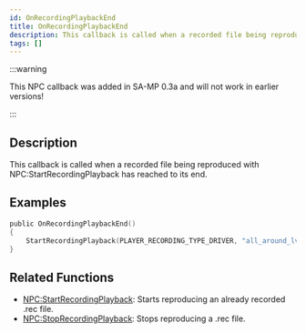 ```yaml
---
id: OnRecordingPlaybackEnd
title: OnRecordingPlaybackEnd
description: This callback is called when a recorded file being reproduced with NPCStartRecordingPlayback has reached to its end.
tags: []
---
```


:::warning

This NPC callback was added in SA-MP 0.3a and will not work in earlier versions!

:::

## Description

This callback is called when a recorded file being reproduced with NPC:StartRecordingPlayback has reached to its end.

## Examples

```c
public OnRecordingPlaybackEnd()
{
    StartRecordingPlayback(PLAYER_RECORDING_TYPE_DRIVER, "all_around_lv_bus"); //This would start the recorded file again once it finishes reproducing.
}
```

## Related Functions

- [NPC:StartRecordingPlayback](NPC:StartRecordingPlayback): Starts reproducing an already recorded .rec file.
- [NPC:StopRecordingPlayback](NPC:StopRecordingPlayback): Stops reproducing a .rec file.
